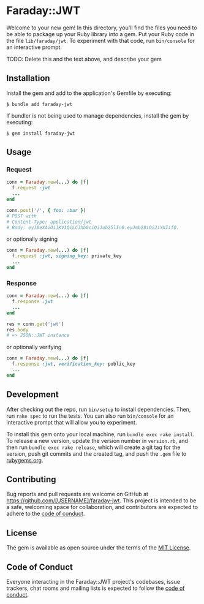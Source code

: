 # Faraday::JWT

Welcome to your new gem! In this directory, you'll find the files you need to be able to package up your Ruby library into a gem. Put your Ruby code in the file `lib/faraday/jwt`. To experiment with that code, run `bin/console` for an interactive prompt.

TODO: Delete this and the text above, and describe your gem

## Installation

Install the gem and add to the application's Gemfile by executing:

    $ bundle add faraday-jwt

If bundler is not being used to manage dependencies, install the gem by executing:

    $ gem install faraday-jwt

## Usage

### Request

```ruby
conn = Faraday.new(...) do |f|
  f.request :jwt
  ...
end

conn.post('/', { foo: :bar })
# POST with
# Content-Type: application/jwt
# Body: eyJ0eXAiOiJKV1QiLCJhbGciOiJub25lIn0.eyJmb28iOiJiYXIifQ.
```

or optionally signing

```ruby
conn = Faraday.new(...) do |f|
  f.request :jwt, signing_key: private_key
  ...
end
```

### Response

```ruby
conn = Faraday.new(...) do |f|
  f.response :jwt
  ...
end

res = conn.get('jwt')
res.body
# => JSON::JWT instance
```

or optionally verifying

```ruby
conn = Faraday.new(...) do |f|
  f.response :jwt, verification_key: public_key
  ...
end
```

## Development

After checking out the repo, run `bin/setup` to install dependencies. Then, run `rake spec` to run the tests. You can also run `bin/console` for an interactive prompt that will allow you to experiment.

To install this gem onto your local machine, run `bundle exec rake install`. To release a new version, update the version number in `version.rb`, and then run `bundle exec rake release`, which will create a git tag for the version, push git commits and the created tag, and push the `.gem` file to [rubygems.org](https://rubygems.org).

## Contributing

Bug reports and pull requests are welcome on GitHub at https://github.com/[USERNAME]/faraday-jwt. This project is intended to be a safe, welcoming space for collaboration, and contributors are expected to adhere to the [code of conduct](https://github.com/[USERNAME]/faraday-jwt/blob/master/CODE_OF_CONDUCT.md).

## License

The gem is available as open source under the terms of the [MIT License](https://opensource.org/licenses/MIT).

## Code of Conduct

Everyone interacting in the Faraday::JWT project's codebases, issue trackers, chat rooms and mailing lists is expected to follow the [code of conduct](https://github.com/[USERNAME]/faraday-jwt/blob/master/CODE_OF_CONDUCT.md).
